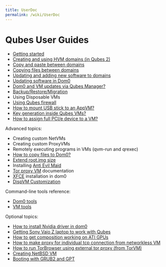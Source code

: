 ```yaml
---
title: UserDoc
permalink: /wiki/UserDoc
---
```


Qubes User Guides
=================

-   [Getting started](/wiki/GettingStarted)
-   [Creating and using HVM domains (in Qubes 2)](/wiki/HvmCreate)
-   [Copy and paste between domains](/wiki/CopyPaste)
-   [Copying files between domains](/wiki/CopyingFiles)
-   [Updating and adding new software to domains](/wiki/SoftwareUpdateVM)
-   [Updating software in Dom0](/wiki/SoftwareUpdateDom0)
-   [Dom0 and VM updates via Qubes Manager?](/wiki/ManagerUpdates)
-   [Backup/Restore/Migration](/wiki/BackupRestore)
-   Using Disposable VMs
-   [Using Qubes firewall](/wiki/QubesFirewall)
-   [How to mount USB stick to an AppVM?](/wiki/StickMounting)
-   [Key generation inside Qubes VMs?](/wiki/KeyGen)
-   [How to assign full PCI/e device to a VM?](/wiki/AssigningDevices)

Advanced topics:

-   Creating custom NetVMs
-   Creating custom ProxyVMs
-   Remotely executing programs in VMs (qvm-run and qrexec)
-   [How to copy files to Dom0?](/wiki/CopyToDomZero)
-   [​Extend root.img size](https://groups.google.com/group/qubes-devel/msg/9d1ac581236ca9b4)
-   Installing [Anti Evil Maid](/wiki/AntiEvilMaid)
-   [Tor proxy VM](/wiki/UserDoc/TorVM) documentation
-   [XFCE](/wiki/UserDoc/XFCE) installation in dom0
-   [DispVM Customization](/wiki/UserDoc/DispVMCustomization)

Command-line tools reference:

-   [Dom0 tools](/wiki/DomZeroTools)
-   [VM tools](/wiki/VmTools)

Optional topics:

-   [How to install Nvidia driver in dom0](/wiki/InstallNvidiaDriver)
-   [Getting Sony Vaio Z laptop to work with Qubes](/wiki/SonyVaioTinkering)
-   [​How to get composition working on ATI GPUs](https://groups.google.com/group/qubes-devel/browse_thread/thread/5a0dfc38fd1cc16a)
-   [​How to make proxy for individual tcp connection from networkless VM](https://groups.google.com/group/qubes-devel/msg/4ca950ab6d7cd11a)
-   [​How to run TorBrowser using external tor proxy (from TorVM)](https://groups.google.com/group/qubes-devel/msg/34f67194d3422bfa)
-   [​Creating NetBSD VM](https://groups.google.com/group/qubes-devel/msg/4015c8900a813985)
-   [​Booting with GRUB2 and GPT](https://groups.google.com/group/qubes-devel/browse_thread/thread/e4ac093cabd37d2b/d5090c20d92c4128#d5090c20d92c4128)

